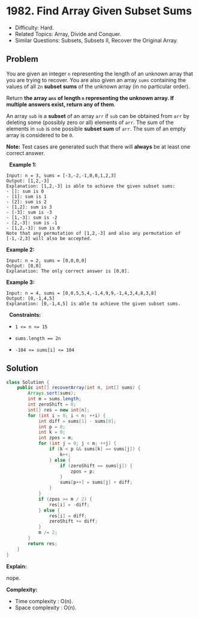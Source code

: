 # 1982. Find Array Given Subset Sums

- Difficulty: Hard.
- Related Topics: Array, Divide and Conquer.
- Similar Questions: Subsets, Subsets II, Recover the Original Array.

## Problem

You are given an integer ```n``` representing the length of an unknown array that you are trying to recover. You are also given an array ```sums``` containing the values of all ```2n``` **subset sums** of the unknown array (in no particular order).

Return **the array **```ans```** of length **```n```** representing the unknown array. If **multiple** answers exist, return **any** of them**.

An array ```sub``` is a **subset** of an array ```arr``` if ```sub``` can be obtained from ```arr``` by deleting some (possibly zero or all) elements of ```arr```. The sum of the elements in ```sub``` is one possible **subset sum** of ```arr```. The sum of an empty array is considered to be ```0```.

**Note:** Test cases are generated such that there will **always** be at least one correct answer.

 
**Example 1:**

```
Input: n = 3, sums = [-3,-2,-1,0,0,1,2,3]
Output: [1,2,-3]
Explanation: [1,2,-3] is able to achieve the given subset sums:
- []: sum is 0
- [1]: sum is 1
- [2]: sum is 2
- [1,2]: sum is 3
- [-3]: sum is -3
- [1,-3]: sum is -2
- [2,-3]: sum is -1
- [1,2,-3]: sum is 0
Note that any permutation of [1,2,-3] and also any permutation of [-1,-2,3] will also be accepted.
```

**Example 2:**

```
Input: n = 2, sums = [0,0,0,0]
Output: [0,0]
Explanation: The only correct answer is [0,0].
```

**Example 3:**

```
Input: n = 4, sums = [0,0,5,5,4,-1,4,9,9,-1,4,3,4,8,3,8]
Output: [0,-1,4,5]
Explanation: [0,-1,4,5] is able to achieve the given subset sums.
```

 
**Constraints:**


	
- ```1 <= n <= 15```
	
- ```sums.length == 2n```
	
- ```-104 <= sums[i] <= 104```



## Solution

```java
class Solution {
    public int[] recoverArray(int n, int[] sums) {
        Arrays.sort(sums);
        int m = sums.length;
        int zeroShift = 0;
        int[] res = new int[n];
        for (int i = 0; i < n; ++i) {
            int diff = sums[1] - sums[0];
            int p = 0;
            int k = 0;
            int zpos = m;
            for (int j = 0; j < m; ++j) {
                if (k < p && sums[k] == sums[j]) {
                    k++;
                } else {
                    if (zeroShift == sums[j]) {
                        zpos = p;
                    }
                    sums[p++] = sums[j] + diff;
                }
            }
            if (zpos >= m / 2) {
                res[i] = -diff;
            } else {
                res[i] = diff;
                zeroShift += diff;
            }
            m /= 2;
        }
        return res;
    }
}
```

**Explain:**

nope.

**Complexity:**

* Time complexity : O(n).
* Space complexity : O(n).

